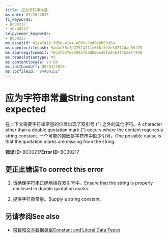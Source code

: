 ```yaml
---
title: 应为字符串常量
ms.date: 07/20/2015
f1_keywords:
- bc30217
- vbc30217
helpviewer_keywords:
- BC30217
ms.assetid: 02e4f418-fd5d-41a4-8896-70d06eb5035a
ms.openlocfilehash: 9adae55c2d72574711e6f8f3e2e307720ae85f75
ms.sourcegitcommit: f8c270376ed905f6a8896ce0fe25b4f4b38ff498
ms.translationtype: MT
ms.contentlocale: zh-CN
ms.lasthandoff: 06/04/2020
ms.locfileid: "84409152"
---
```

# <a name="string-constant-expected"></a><span data-ttu-id="95e5e-102">应为字符串常量</span><span class="sxs-lookup"><span data-stu-id="95e5e-102">String constant expected</span></span>
<span data-ttu-id="95e5e-103">在上下文需要字符串常量的位置出现了双引号 (") 之外的其他字符。</span><span class="sxs-lookup"><span data-stu-id="95e5e-103">A character other than a double quotation mark (") occurs where the context requires a string constant.</span></span> <span data-ttu-id="95e5e-104">一个可能的原因是字符串中缺少引号。</span><span class="sxs-lookup"><span data-stu-id="95e5e-104">One possible cause is that the quotation marks are missing from the string.</span></span>  
  
 <span data-ttu-id="95e5e-105">**错误 ID:** BC30217</span><span class="sxs-lookup"><span data-stu-id="95e5e-105">**Error ID:** BC30217</span></span>  
  
## <a name="to-correct-this-error"></a><span data-ttu-id="95e5e-106">更正此错误</span><span class="sxs-lookup"><span data-stu-id="95e5e-106">To correct this error</span></span>  
  
1. <span data-ttu-id="95e5e-107">请确保字符串正确地括在双引号中。</span><span class="sxs-lookup"><span data-stu-id="95e5e-107">Ensure that the string is properly enclosed in double quotation marks.</span></span>  
  
2. <span data-ttu-id="95e5e-108">提供字符串常量。</span><span class="sxs-lookup"><span data-stu-id="95e5e-108">Supply a string constant.</span></span>  
  
## <a name="see-also"></a><span data-ttu-id="95e5e-109">另请参阅</span><span class="sxs-lookup"><span data-stu-id="95e5e-109">See also</span></span>

- [<span data-ttu-id="95e5e-110">常数和文本数据类型</span><span class="sxs-lookup"><span data-stu-id="95e5e-110">Constant and Literal Data Types</span></span>](../programming-guide/language-features/constants-enums/constant-and-literal-data-types.md)
